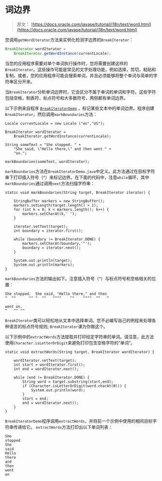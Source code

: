 # 词边界

> 原文： [https://docs.oracle.com/javase/tutorial/i18n/text/word.html](https://docs.oracle.com/javase/tutorial/i18n/text/word.html)

您调用`getWordIterator`方法来实例化检测字边界的`BreakIterator`：

```java
BreakIterator wordIterator =
    BreakIterator.getWordInstance(currentLocale);
```

当您的应用程序需要对单个单词执行操作时，您将需要创建这样的`BreakIterator`。这些操作可能是常见的文字处理功能，例如选择，剪切，粘贴和复制。或者，您的应用程序可能会搜索单词，并且必须能够将整个单词与简单的字符串区分开来。

当`BreakIterator`分析单词边界时，它会区分不属于单词的单词和字符。这些字符包括空格，制表符，标点符号和大多数符号，两侧都有单词边界。

以下示例来自程序 [`BreakIteratorDemo`](examples/BreakIteratorDemo.java) ，标记某些文本中的单词边界。程序创建`BreakIterator`，然后调用`markBoundaries`方法：

```
Locale currentLocale = new Locale ("en","US");

BreakIterator wordIterator =
    BreakIterator.getWordInstance(currentLocale);

String someText = "She stopped. " +
    "She said, \"Hello there,\" and then went " +
    "on.";

markBoundaries(someText, wordIterator);

```

`markBoundaries`方法在`BreakIteratorDemo.java`中定义。此方法通过在目标字符串下打印插入符号（^）来标记边界。在下面的代码中，注意`while`循环，其中`markBoundaries`通过调用`next`方法扫描字符串：

```
static void markBoundaries(String target, BreakIterator iterator) {

    StringBuffer markers = new StringBuffer();
    markers.setLength(target.length() + 1);
    for (int k = 0; k < markers.length(); k++) {
        markers.setCharAt(k,' ');
    }

    iterator.setText(target);
    int boundary = iterator.first();

    while (boundary != BreakIterator.DONE) {
        markers.setCharAt(boundary,'^');
        boundary = iterator.next();
    }

    System.out.println(target);
    System.out.println(markers);
}

```

`markBoundaries`方法的输出如下。注意插入符号（^）与标点符号和空格相关的位置：

```
She stopped.  She said, "Hello there," and then
^  ^^      ^^ ^  ^^   ^^^^    ^^    ^^^^  ^^   ^

went on.
^   ^^ ^^

```

`BreakIterator`类可以轻松地从文本中选择单词。您不必编写自己的例程来处理各种语言的标点符号规则; `BreakIterator`课为你做这个。

以下示例中的`extractWords`方法提取并打印给定字符串的单词。请注意，此方法使用`Character.isLetterOrDigit`来避免打印包含空格字符的“单词”。

```
static void extractWords(String target, BreakIterator wordIterator) {

    wordIterator.setText(target);
    int start = wordIterator.first();
    int end = wordIterator.next();

    while (end != BreakIterator.DONE) {
        String word = target.substring(start,end);
        if (Character.isLetterOrDigit(word.charAt(0))) {
            System.out.println(word);
        }
        start = end;
        end = wordIterator.next();
    }
}

```

`BreakIteratorDemo`程序调用`extractWords`，并将前一个示例中使用的相同目标字符串传递给它。 `extractWords`方法打印出以下单词列表：

```
She
stopped
She
said
Hello
there
and
then
went
on

```